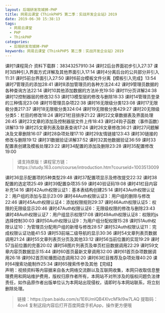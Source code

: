 ```yaml
---
layout: 后端研发攻城狮-PHP
title: 网易云课堂《ThinkPHP5 第二季：实战开发企业站》2019
date: 2019-06-30 15:38:13
tags:
  - 网易云课堂
  - PHP
  - ThinkPHP
categories:
  - 后端研发攻城狮-PHP
keywords: 网易云课堂《ThinkPHP5 第二季：实战开发企业站》2019
---
```

课时1课程简介  资料下载群：38343257910:34
课时2后台界面初步引入27:37
课时3四种引入界面方式详解及其他界面引入17:14
课时4分离后台的公共部分并引入11:31
课时5前台界面引入27:50
课时6前台模板文件分离【模板引入完成】13:54
课时7管理员的添加28:41
课时8添加管理员的各种方法24:42
课时9管理员数据的各种查询方法22:14
课时10其他添加数据的方法补充19:50
课时11分页详解24:38
课时12控制器层的修改32:53
课时13模型层的修改与删除18:33
课时14管理员登录的三种情况23:08
课时15管理员杂项22:38
课时16无限级分类123:08
课时17无限极分类217:37
课时18无限极分类324:04
课时19无限极分类429:27
课时20无限级分类5：栏目的修改18:24
课时21栏目排序21:22
课时22文章数据表及界面处理26:45
课时23文章的添加及控制器层文件上传18:43
课时24钩子函数（事件函数）详解13:19
课时25文章列表及联表查询17:24
课时26文章修改36:21
课时27问题解决及文章删除16:07
课时28杂项处理17:10
课时29友情链接123:43
课时30链接的修改与删除19:12
课时31数据验证详解37:52
课时32其他数据验证36:59
课时33配置表创建及模板处理23:22
课时34配置的添加及删除23:28
课时35配置修改19:00
<!-- more -->   
<blockquote class="blockquote-center">
请支持原版！课程官方链：https://study.163.com/course/introduction.htm?courseId=1003513009</blockquote>
</blockquote>
课时36显示配置项的5种类型29:48
课时37配置项显示及修改提交22:32
课时38配置的选定项25:49
课时39配置杂项35:59
课时40验证码19:08
课时41栏目内容补充14:16
课时42Auth权限认证1：基本表结构创建25:14
课时43Auth权限认证2：用户组的添加与显示23:09
课时44Auth权限认证3：用户组的删除与修改22:46
课时45Auth权限认证4：添加权限规则29:37
课时46Auth权限认证5：权限的无限级显示20:46
课时47Auth权限认证6：无限级权限的修改与删除23:43
课时48Auth权限认证7：用户组显示权限17:08
课时49Auth权限认证8：权限的js选择控制30:03
课时50Auth权限认证9：为用户组分配权限15:28
课时51Auth权限认证10：为管理员分配用户组的新增与修改28:57
课时52Auth权限认证11：完成权限认证功能41:53
课时53前端二级导航的显示30:36
课时54文章列表页数据调用21:24
课时55文章列表页分页及其他33:12
课时56当前位置的实现19:29
课时57当前位置的完善20:02
课时58图片列表页及单页栏目数据调用22:29
课时59文章内容页数据显示15:44
课时60首页最新文章调用32:00
课时61首页杂项数据调用26:18
课时62首页轮播图动态调用32:20
课时63栏目推荐及杂项处理40:20
课时64搜索功能制作25:34
课时65搜索传参及其他【完结】
  

<div class="post-copyright">
    <div class="post-copyright__author">
      <span class="post-copyright-meta">声明：视频资料等内容据来自各大网络交流群以及互联网收集，本网只收取信息整理费用和网站维护费用，版权归原作者所有，本网站不对所涉及的版权问题负法律责任，如作品原作者出版单位认为本网站出现侵权，请即时与本网站联系，将立刻删除处理。 </span>
    </div>
</div>

<blockquote class="blockquote-center">
链接：https://pan.baidu.com/s/1E6UmIQB4XlvcM1kI9w7LAQ 
提取码：4ov4 
复制这段内容后打开百度网盘手机App，操作更方便哦
</blockquote>

